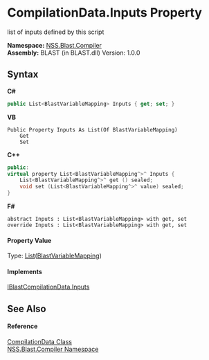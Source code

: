 # CompilationData.Inputs Property 
 

list of inputs defined by this script

**Namespace:**&nbsp;<a href="26a25caa-f50b-92ad-f15c-dbb9db1493ae.md">NSS.Blast.Compiler</a><br />**Assembly:**&nbsp;BLAST (in BLAST.dll) Version: 1.0.0

## Syntax

**C#**<br />
``` C#
public List<BlastVariableMapping> Inputs { get; set; }
```

**VB**<br />
``` VB
Public Property Inputs As List(Of BlastVariableMapping)
	Get
	Set
```

**C++**<br />
``` C++
public:
virtual property List<BlastVariableMapping^>^ Inputs {
	List<BlastVariableMapping^>^ get () sealed;
	void set (List<BlastVariableMapping^>^ value) sealed;
}
```

**F#**<br />
``` F#
abstract Inputs : List<BlastVariableMapping> with get, set
override Inputs : List<BlastVariableMapping> with get, set
```


#### Property Value
Type: <a href="https://docs.microsoft.com/dotnet/api/system.collections.generic.list-1" target="_blank" rel="noopener noreferrer">List</a>(<a href="eb361662-785e-bcaa-4025-53c4d56c26e1.md">BlastVariableMapping</a>)

#### Implements
<a href="1a09a144-3c33-1ab4-5bae-9470e88dc727.md">IBlastCompilationData.Inputs</a><br />

## See Also


#### Reference
<a href="52667f7e-8dc6-6543-e265-fdc90d6834fa.md">CompilationData Class</a><br /><a href="26a25caa-f50b-92ad-f15c-dbb9db1493ae.md">NSS.Blast.Compiler Namespace</a><br />